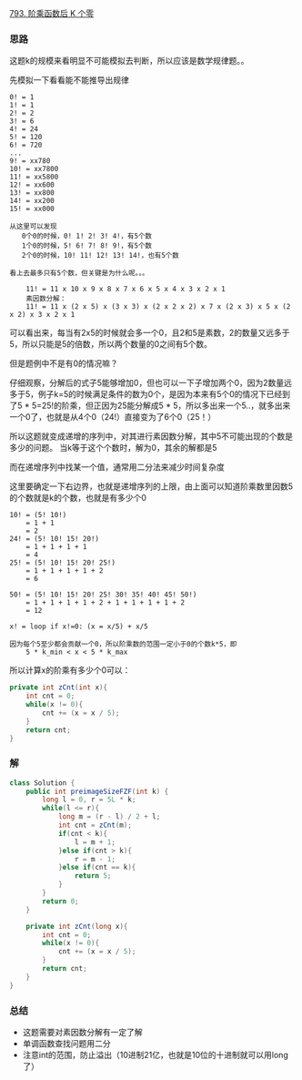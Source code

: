 [793. 阶乘函数后 K 个零](https://leetcode.cn/problems/preimage-size-of-factorial-zeroes-function/)

### 思路

这题k的规模来看明显不可能模拟去判断，所以应该是数学规律题。。

先模拟一下看看能不能推导出规律

```text
0! = 1
1! = 1
2! = 2
3! = 6
4! = 24
5! = 120
6! = 720
...
9! = xx780
10! = xx7800
11! = xx5800
12! = xx600
13! = xx800
14! = xx200
15! = xx000

从这里可以发现
   0个0的时候，0! 1! 2! 3! 4!，有5个数
   1个0的时候，5! 6! 7! 8! 9!，有5个数
   2个0的时候，10! 11! 12! 13! 14!，也有5个数

看上去最多只有5个数，但关键是为什么呢。。。

    11! = 11 x 10 x 9 x 8 x 7 x 6 x 5 x 4 x 3 x 2 x 1
    素因数分解：
    11! = 11 x (2 x 5) x (3 x 3) x (2 x 2 x 2) x 7 x (2 x 3) x 5 x (2 x 2) x 3 x 2 x 1
```

可以看出来，每当有2x5的时候就会多一个0，且2和5是素数，2的数量又远多于5，所以只能是5的倍数，所以两个数量的0之间有5个数。

但是题例中不是有0的情况嘛？

仔细观察，分解后的式子5能够增加0，但也可以一下子增加两个0，因为2数量远多于5，例子k=5的时候满足条件的数为0个，是因为本来有5个0的情况下已经到了5 * 5=25!的阶乘，但正因为25能分解成5 * 5，所以多出来一个5..，就多出来一个0了，也就是从4个0（24!）直接变为了6个0（25！）

所以这题就变成递增的序列中，对其进行素因数分解，其中5不可能出现的个数是多少的问题。
当k等于这个个数时，解为0，其余的解都是5

而在递增序列中找某一个值，通常用二分法来减少时间复杂度


这里要确定一下右边界，也就是递增序列的上限，由上面可以知道阶乘数里因数5的个数就是k的个数，也就是有多少个0

```text
10! = (5! 10!)
    = 1 + 1
    = 2
24! = (5! 10! 15! 20!)
    = 1 + 1 + 1 + 1
    = 4
25! = (5! 10! 15! 20! 25!)
    = 1 + 1 + 1 + 1 + 2
    = 6

50! = (5! 10! 15! 20! 25! 30! 35! 40! 45! 50!)
    = 1 + 1 + 1 + 1 + 2 + 1 + 1 + 1 + 1 + 2
    = 12

x! = loop if x!=0: (x = x/5) + x/5

因为每个5至少都会贡献一个0，所以阶乘数的范围一定小于0的个数k*5，即
    5 * k_min < x < 5 * k_max
```

所以计算x的阶乘有多少个0可以：

```java
private int zCnt(int x){
    int cnt = 0;
    while(x != 0){
        cnt += (x = x / 5);
    }
    return cnt;
}
```

### 解

```java
class Solution {
    public int preimageSizeFZF(int k) {
        long l = 0, r = 5L * k;
        while(l <= r){
            long m = (r - l) / 2 + l;
            int cnt = zCnt(m);
            if(cnt < k){
                l = m + 1;
            }else if(cnt > k){
                r = m - 1;
            }else if(cnt == k){
                return 5;
            }
        }
        return 0;
    }

    private int zCnt(long x){
        int cnt = 0;
        while(x != 0){
            cnt += (x = x / 5);
        }
        return cnt;
    }
}
```

### 总结
- 这题需要对素因数分解有一定了解
- 单调函数查找问题用二分
- 注意int的范围，防止溢出（10进制21亿，也就是10位的十进制就可以用long了）